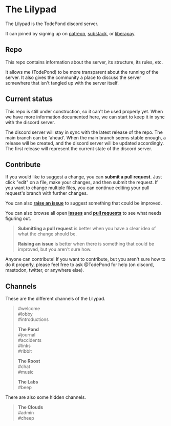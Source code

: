 # The Lilypad

The Lilypad is the TodePond discord server.

It can joined by signing up on [patreon](https://patreon.com/TodePond), [substack](https://todepond.substack.com), or [liberapay](https://liberapay.com/TodePond).

## Repo

This repo contains information about the server, its structure, its rules, etc.

It allows me (TodePond) to be more transparent about the running of the server. It also gives the community a place to discuss the server somewhere that isn't tangled up with the server itself.

## Current status

This repo is still under construction, so it can't be used properly yet. When we have more information documented here, we can start to keep it in sync with the discord server.

The discord server will stay in sync with the latest release of the repo. The main branch can be 'ahead'. When the main branch seems stable enough, a release will be created, and the discord server will be updated accordingly. The first release will represent the current state of the discord server.

## Contribute

If you would like to suggest a change, you can **submit a pull request**. Just click "edit" on a file, make your changes, and then submit the request. If you want to change multiple files, you can continue editing your pull request's branch with further changes.

You can also **[raise an issue](https://github.com/TodePond/TheLilypad/issues/new)** to suggest something that could be improved.

You can also browse all open [**issues**](https://github.com/TodePond/TheLilypad/issues) and [**pull requests**](https://github.com/TodePond/TheLilypad/pulls) to see what needs figuring out.

> **Submitting a pull request** is better when you have a clear idea of what the change should be.
>
> **Raising an issue** is better when there is something that could be improved, but you aren't sure how.

Anyone can contribute! If you want to contribute, but you aren't sure how to do it properly, please feel free to ask @TodePond for help (on discord, mastodon, twitter, or anywhere else).

## Channels

These are the different channels of the Lilypad.

> #welcome<br>
#lobby<br>
#introductions
>    
> **The Pond**<br>
#journal<br>
#accidents<br>
#links<br>
#ribbit
> 
> **The Roost**<br>
#chat<br>
#music
> 
> **The Labs**<br>
#beep

There are also some hidden channels.

> **The Clouds**<br>
#admin<br>
#cheep
